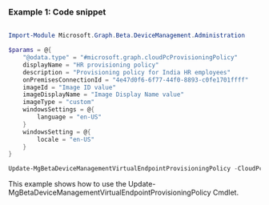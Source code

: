 ### Example 1: Code snippet

```powershell

Import-Module Microsoft.Graph.Beta.DeviceManagement.Administration

$params = @{
	"@odata.type" = "#microsoft.graph.cloudPcProvisioningPolicy"
	displayName = "HR provisioning policy"
	description = "Provisioning policy for India HR employees"
	onPremisesConnectionId = "4e47d0f6-6f77-44f0-8893-c0fe1701ffff"
	imageId = "Image ID value"
	imageDisplayName = "Image Display Name value"
	imageType = "custom"
	windowsSettings = @{
		language = "en-US"
	}
	windowsSetting = @{
		locale = "en-US"
	}
}

Update-MgBetaDeviceManagementVirtualEndpointProvisioningPolicy -CloudPcProvisioningPolicyId $cloudPcProvisioningPolicyId -BodyParameter $params

```
This example shows how to use the Update-MgBetaDeviceManagementVirtualEndpointProvisioningPolicy Cmdlet.

